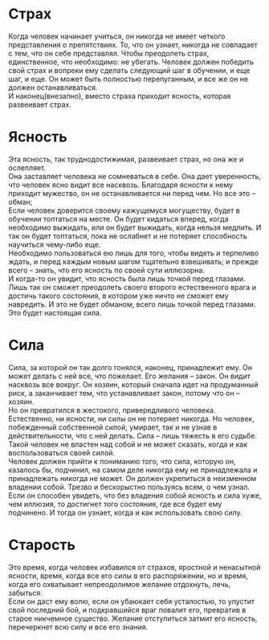 # Страх
Когда человек начинает учиться, он никогда не имеет четкого представления о препятствиях. То, что он узнает, никогда не совпадает с тем, что он себе представлял. Чтобы преодолеть страх, единственное, что необходимо: не убегать. Человек должен победить свой страх и вопреки ему сделать следующий шаг в обучении, и еще шаг, и еще. Он может быть полностью перепуганным, и все же он не должен останавливаться.  
И наконец(внезапно), вместо страха приходит ясность, которая развеивает страх.

# Ясность
Эта ясность, так труднодостижимая, развеивает страх, но она же и ослепляет.  
Она заставляет человека не сомневаться в себе. Она дает уверенность, что человек ясно видит все насквозь. Благодаря ясности к нему приходит мужество, он не останавливается ни перед чем. Но все это – обман;  
Если человек доверится своему кажущемуся могуществу, будет в обучении топтаться на месте. Он будет кидаться вперед, когда необходимо выжидать, или он будет выжидать, когда нельзя медлить. И так он будет топтаться, пока не ослабнет и не потеряет способность научиться чему-либо еще.  
Необходимо пользоваться ею лишь для того, чтобы видеть и терпеливо ждать, и перед каждым новым шагом тщательно взвешивать; и прежде всего – знать, что его ясность по своей сути иллюзорна.  
И когда-то он увидит, что ясность была лишь точкой перед глазами. Лишь так он сможет преодолеть своего второго естественного врага и достичь такого состояния, в котором уже ничто не сможет ему навредить. И это не будет обманом, всего лишь точкой перед глазами. Это будет настоящая сила.

# Сила
Сила, за которой он так долго гонялся, наконец, принадлежит ему. Он может делать с ней все, что пожелает. Его желания – закон. Он видит насквозь все вокруг. Он хозяин, который сначала идет на продуманный риск, а заканчивает тем, что устанавливает закон, потому что он – хозяин.  
Но он превратился в жестокого, привередливого человека. Естественно, ни ясности, ни силы он не потеряет никогда. Но человек, побежденный собственной силой, умирает, так и не узнав в действительности, что с ней делать. Сила – лишь тяжесть в его судьбе. Такой человек не властен над собой и не может сказать, когда и как воспользоваться своей силой.  
Человек должен прийти к пониманию того, что сила, которую он, казалось бы, подчинил, на самом деле никогда ему не принадлежала и принадлежать никогда не может. Он должен укрепиться в неизменном владении собой. Трезво и бескорыстно пользуясь всем, о чем узнал. Если он способен увидеть, что без владения собой ясность и сила хуже, чем иллюзия, то достигнет того состояния, где все будет ему подчинено. И тогда он узнает, когда и как использовать свою силу.

# Старость
Это время, когда человек избавился от страхов, яростной и ненасытной ясности, время, когда все его силы в его распоряжении, но и время, когда его охватывает непреодолимое желание отдохнуть, лечь, забыться.  
Если он даст ему волю, если он убаюкает себя усталостью, то упустит свой последний бой, и подкравшийся враг повалит его, превратив в старое никчемное существо. Желание отступиться затмит его ясность, перечеркнет всю силу и все его знания.